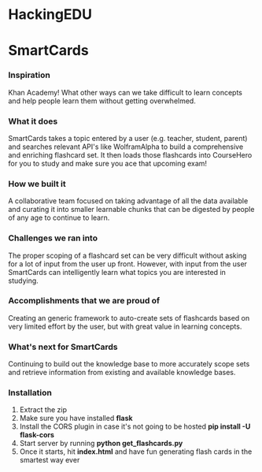 # HackingEDU
# SmartCards
### Inspiration
Khan Academy! What other ways can we take difficult to learn concepts and help people learn them without getting overwhelmed.
### What it does
SmartCards takes a topic entered by a user (e.g. teacher, student, parent) and searches relevant API's like WolframAlpha to build a comprehensive and enriching flashcard set. It then loads those flashcards into CourseHero for you to study and make sure you ace that upcoming exam!

### How we built it
A collaborative team focused on taking advantage of all the data available and curating it into smaller learnable chunks that can be digested by people of any age to continue to learn.

### Challenges we ran into
The proper scoping of a flashcard set can be very difficult without asking for a lot of input from the user up front. However, with input from the user SmartCards can intelligently learn what topics you are interested in studying.

### Accomplishments that we are proud of
Creating an generic framework to auto-create sets of flashcards based on very limited effort by the user, but with great value in learning concepts.

### What's next for SmartCards
Continuing to build out the knowledge base to more accurately scope sets and retrieve information from existing and available knowledge bases.

### Installation
1. Extract the zip
2. Make sure you have installed **flask**
3. Install the CORS plugin in case it's not going to be hosted **pip install -U flask-cors**
4. Start server by running **python get_flashcards.py**
5. Once it starts, hit **index.html** and have fun generating flash cards in the smartest way ever